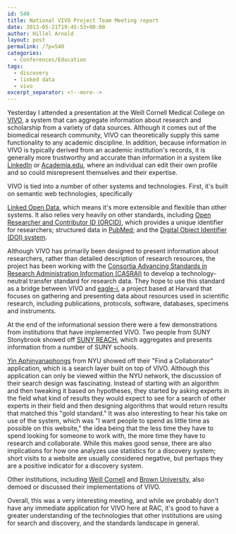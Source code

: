 ```yaml
---
id: 540
title: National VIVO Project Team Meeting report
date: 2013-05-21T19:45:53+00:00
author: Hillel Arnold
layout: post
permalink: /?p=540
categories:
  - Conferences/Education
tags:
  - discovery
  - linked data
  - vivo
excerpt_separator: <!--more-->
---
```

Yesterday I attended a presentation at the Weill Cornell Medical College on [VIVO](http://vivoweb.org/), a system that can aggregate information about research and scholarship from a variety of data sources. Although it comes out of the biomedical research community, VIVO can theoretically supply this same functionality to any academic discipline. In addition, because information in VIVO is typically derived from an academic institution's records, it is generally more trustworthy and accurate than information in a system like [LinkedIn](http://www.linkedin.com/) or [Academia.edu](http://academia.edu/), where an individual can edit their own profile and so could misrepresent themselves and their expertise.

<!--more-->VIVO is tied into a number of other systems and technologies. First, it's built on semantic web technologies, specifically

[Linked Open Data](http://linkeddata.org/), which means it's more extensible and flexible than other systems. It also relies very heavily on other standards, including [Open Researcher and Contributor ID (ORCID)](http://orcid.org/), which provides a unique identifier for researchers; structured data in [PubMed](http://www.ncbi.nlm.nih.gov/pubmed); and the [Digital Object Identifier (DOI) system](http://www.doi.org/).

Although VIVO has primarily been designed to present information about researchers, rather than detailed description of research resources, the project has been working with the [Consortia Advancing Standards in Research Administration Information (CASRAI)](http://casrai.org/) to develop a technology-neutral transfer standard for research data. They hope to use this standard as a bridge between VIVO and [eagle-i](https://www.eagle-i.net/), a project based at Harvard that focuses on gathering and presenting data about resources used in scientific research, including publications, protocols, software, databases, specimens and instruments.

At the end of the informational session there were a few demonstrations from institutions that have implemented VIVO. Two people from SUNY Stonybrook showed off [SUNY REACH](http://reach.suny.edu/), which aggregates and presents information from a number of SUNY schools.

[Yin Aphinyanaphongs](http://www.nyuinformatics.org/people/faculty/yindalon-aphinyanaphongs) from NYU showed off their "Find a Collaborator" application, which is a search layer built on top of VIVO. Although this application can only be viewed within the NYU network, the discussion of their search design was fascinating. Instead of starting with an algorithm and then tweaking it based on hypotheses, they started by asking experts in the field what kind of results they would expect to see for a search of other experts in their field and then designing algorithms that would return results that matched this "gold standard." It was also interesting to hear his take on use of the system, which was "I want people to spend as little time as possible on this website," the idea being that the less time they have to spend looking for someone to work with, the more time they have to research and collaborate. While this makes good sense, there are also implications for how one analyzes use statistics for a discovery system; short visits to a website are usually considered negative, but perhaps they are a positive indicator for a discovery system.

Other institutions, including [Weill Cornell](http://beta.vivosearch.org/institution/weill-cornell-medical-college) and [Brown University](https://wiki.brown.edu/confluence/display/library/VIVO), also demoed or discussed their implementations of VIVO.

Overall, this was a very interesting meeting, and while we probably don't have any immediate application for VIVO here at RAC, it's good to have a greater understanding of the technologies that other institutions are using for search and discovery, and the standards landscape in general.
